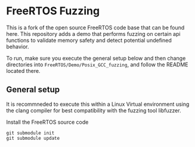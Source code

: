 # FreeRTOS Fuzzing

This is a fork of the open source FreeRTOS code base that can be found here. This repository adds a demo that performs fuzzing on certain api functions to validate memory safety and detect potential undefined behavior.

To run, make sure you execute the general setup below and then change directories into `FreeRTOS/Demo/Posix_GCC_fuzzing`, and follow the README located there.

## General setup

It is recommneded to execute this within a Linux Virtual environment using the clang compiler for best compatibility with the fuzzing tool libfuzzer.

Install the FreeRTOS source code
```
git submodule init
git submodule update
```